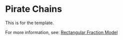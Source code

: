 # Pirate Chains

This is for the template.


For more information, see: [Rectangular Fraction Model](https://hvparent.com/common-core-math-part-four)
